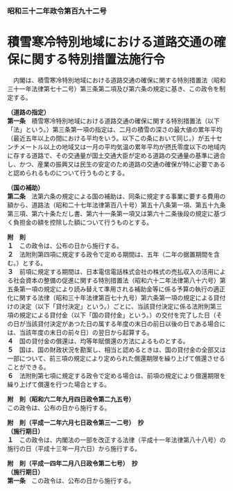 ### 昭和三十二年政令第百九十二号  
# 積雪寒冷特別地域における道路交通の確保に関する特別措置法施行令  
　内閣は、積雪寒冷特別地域における道路交通の確保に関する特別措置法（昭和三十一年法律第七十二号）第三条第二項及び第六条の規定に基き、この政令を制定する。  
  
**（道路の指定）**  
**第一条**　積雪寒冷特別地域における道路交通の確保に関する特別措置法（以下「法」という。）第三条第一項の指定は、二月の積雪の深さの最大値の累年平均（最近五年以上の間における平均をいう。以下この条において同じ。）が五十センチメートル以上の地域又は一月の平均気温の累年平均が摂氏零度以下の地域内に存する道路で、その交通量が国土交通大臣が定める道路の交通量の基準に適合し、かつ、産業の振興又は民生の安定のため道路の交通の確保が特に必要であると認められるものについて行うものとする。  
  
**（国の補助）**  
**第二条**　法第六条の規定による国の補助は、同条に規定する事業に要する費用の額から、道路法（昭和二十七年法律第百八十号）第五十八条第一項、第五十九条第三項、第六十条ただし書、第六十一条第一項又は第六十二条後段の規定に基づく負担金の額を控除した額について行うものとする。  
  
**附　則**  
**１**　この政令は、公布の日から施行する。  
**２**　法附則第四項に規定する政令で定める期間は、五年（二年の据置期間を含む。）とする。  
**３**　前項に規定する期間は、日本電信電話株式会社の株式の売払収入の活用による社会資本の整備の促進に関する特別措置法（昭和六十二年法律第八十六号）第五条第一項の規定により読み替えて準用される補助金等に係る予算の執行の適正化に関する法律（昭和三十年法律第百七十九号）第六条第一項の規定による貸付けの決定（以下「貸付決定」という。）ごとに、当該貸付決定に係る法附則第三項の規定による貸付金（以下「国の貸付金」という。）の交付を完了した日（その日が当該貸付決定があつた日の属する年度の末日の前日以後の日である場合には、当該年度の末日の前々日）の翌日から起算する。  
**４**　国の貸付金の償還は、均等年賦償還の方法によるものとする。  
**５**　国は、国の財政状況を勘案し、相当と認めるときは、国の貸付金の全部又は一部について、前三項の規定により定められた償還期限を繰り上げて償還させることができる。  
**６**　法附則第七項に規定する政令で定める場合は、前項の規定により償還期限を繰り上げて償還を行つた場合とする。  
  
**附　則（昭和六二年九月四日政令第二九五号）**  
この政令は、公布の日から施行する。  
  
**附　則（平成一二年六月七日政令第三一二号）　抄**  
**（施行期日）**  
**１**　この政令は、内閣法の一部を改正する法律（平成十一年法律第八十八号）の施行の日（平成十三年一月六日）から施行する。  
  
**附　則（平成一四年二月八日政令第二七号）　抄**  
**（施行期日）**  
**第一条**　この政令は、公布の日から施行する。  
  

